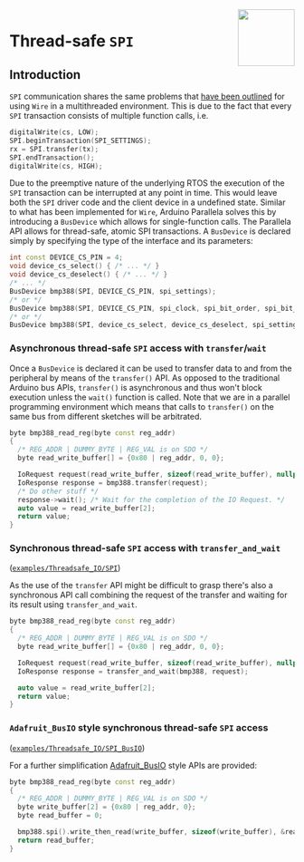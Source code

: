 <img src="https://content.arduino.cc/website/Arduino_logo_teal.svg" height="100" align="right"/>

Thread-safe `SPI`
===============
## Introduction
`SPI` communication shares the same problems that [have been outlined](04-threadsafe-wire.md) for using `Wire` in a multithreaded environment. This is due to the fact that every `SPI` transaction consists of multiple function calls, i.e.

```C++
digitalWrite(cs, LOW);
SPI.beginTransaction(SPI_SETTINGS);
rx = SPI.transfer(tx);
SPI.endTransaction();
digitalWrite(cs, HIGH);
```
Due to the preemptive nature of the underlying RTOS the execution of the `SPI` transaction can be interrupted at any point in time. This would leave both the `SPI` driver code and the client device in a undefined state. Similar to what has been implemented for `Wire`, Arduino Parallela solves this by introducing a `BusDevice` which allows for single-function calls. The Parallela API allows for thread-safe, atomic SPI transactions. A `BusDevice` is declared simply by specifying the type of the interface and its parameters:
```C++
int const DEVICE_CS_PIN = 4;
void device_cs_select() { /* ... */ }
void device_cs_deselect() { /* ... */ }
/* ... */
BusDevice bmp388(SPI, DEVICE_CS_PIN, spi_settings);
/* or */
BusDevice bmp388(SPI, DEVICE_CS_PIN, spi_clock, spi_bit_order, spi_bit_mode);
/* or */
BusDevice bmp388(SPI, device_cs_select, device_cs_deselect, spi_settings);
```

### Asynchronous thread-safe `SPI` access with `transfer`/`wait` 
Once a `BusDevice` is declared it can be used to transfer data to and from the peripheral by means of the `transfer()` API. As opposed to the traditional Arduino bus APIs, `transfer()` is asynchronous and thus won't block execution unless the `wait()` function is called.
Note that we are in a parallel programming environment which means that calls to `transfer()` on the same bus from different sketches will be arbitrated.

```C++
byte bmp388_read_reg(byte const reg_addr)
{
  /* REG_ADDR | DUMMY_BYTE | REG_VAL is on SDO */
  byte read_write_buffer[] = {0x80 | reg_addr, 0, 0};

  IoRequest request(read_write_buffer, sizeof(read_write_buffer), nullptr, 0);
  IoResponse response = bmp388.transfer(request);
  /* Do other stuff */
  response->wait(); /* Wait for the completion of the IO Request. */
  auto value = read_write_buffer[2]; 
  return value;
}
```

### Synchronous thread-safe `SPI` access with `transfer_and_wait` 
([`examples/Threadsafe_IO/SPI`](../examples/Threadsafe_IO/SPI))

As the use of the `transfer` API might be difficult to grasp there's also a synchronous API call combining the request of the transfer and waiting for its result using `transfer_and_wait`. 
```C++
byte bmp388_read_reg(byte const reg_addr)
{
  /* REG_ADDR | DUMMY_BYTE | REG_VAL is on SDO */
  byte read_write_buffer[] = {0x80 | reg_addr, 0, 0};

  IoRequest request(read_write_buffer, sizeof(read_write_buffer), nullptr, 0);
  IoResponse response = transfer_and_wait(bmp388, request);

  auto value = read_write_buffer[2]; 
  return value;
}
```

### `Adafruit_BusIO` style **synchronous** thread-safe `SPI` access
([`examples/Threadsafe_IO/SPI_BusIO`](../examples/Threadsafe_IO/SPI_BusIO))

For a further simplification [Adafruit_BusIO](https://github.com/adafruit/Adafruit_BusIO) style APIs are provided:

```C++
byte bmp388_read_reg(byte const reg_addr)
{
  /* REG_ADDR | DUMMY_BYTE | REG_VAL is on SDO */
  byte write_buffer[2] = {0x80 | reg_addr, 0};
  byte read_buffer = 0;

  bmp388.spi().write_then_read(write_buffer, sizeof(write_buffer), &read_buffer, sizeof(read_buffer));
  return read_buffer;
}
```
